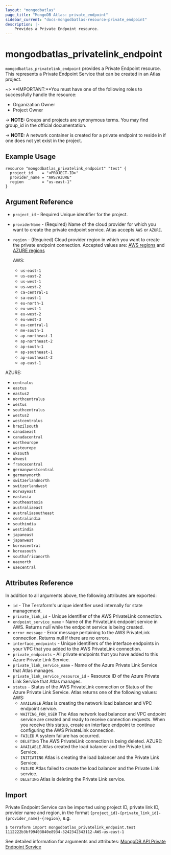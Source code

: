 ```yaml
---
layout: "mongodbatlas"
page_title: "MongoDB Atlas: private_endpoint"
sidebar_current: "docs-mongodbatlas-resource-private_endpoint"
description: |-
    Provides a Private Endpoint resource.
---
```


# mongodbatlas_privatelink_endpoint

`mongodbatlas_privatelink_endpoint` provides a Private Endpoint resource. This represents a Private Endpoint Service that can be created in an Atlas project.

~> **IMPORTANT:**You must have one of the following roles to successfully handle the resource:
  * Organization Owner
  * Project Owner

-> **NOTE:** Groups and projects are synonymous terms. You may find group_id in the official documentation.

-> **NOTE:** A network container is created for a private endpoint to reside in if one does not yet exist in the project.  


## Example Usage

```hcl
resource "mongodbatlas_privatelink_endpoint" "test" {
  project_id    = "<PROJECT-ID>"
  provider_name = "AWS/AZURE"
  region        = "us-east-1"
}
```

## Argument Reference

* `project_id` - Required 	Unique identifier for the project.
* `providerName` - (Required) Name of the cloud provider for which you want to create the private endpoint service. Atlas accepts `AWS` or `AZURE`.
* `region` - (Required) Cloud provider region in which you want to create the private endpoint connection.
Accepted values are: [AWS regions](https://docs.atlas.mongodb.com/reference/amazon-aws/#amazon-aws) and [AZURE regions](https://docs.atlas.mongodb.com/reference/microsoft-azure/#microsoft-azure)
  
  AWS:
  * `us-east-1`
  * `us-east-2`
  * `us-west-1`
  * `us-west-2`
  * `ca-central-1`
  * `sa-east-1`
  * `eu-north-1`
  * `eu-west-1`
  * `eu-west-2`
  * `eu-west-3`
  * `eu-central-1`
  * `me-south-1`
  * `ap-northeast-1`
  * `ap-northeast-2`
  * `ap-south-1`
  * `ap-southeast-1`
  * `ap-southeast-2`
  * `ap-east-1`

AZURE:
  * `centralus`
  * `eastus`
  * `eastus2`
  * `northcentralus`
  * `westus`
  * `southcentralus`
  * `westus2`
  * `westcentralus`
  * `brazilsouth`
  * `canadaeast`
  * `canadacentral`
  * `northeurope`
  * `westeurope`
  * `uksouth`
  * `ukwest`
  * `francecentral`
  * `germanywestcentral`
  * `germanynorth`
  * `switzerlandnorth`
  * `switzerlandwest`
  * `norwayeast`
  * `eastasia`
  * `southeastasia`
  * `australiaeast`
  * `australiasoutheast`
  * `centralindia`
  * `southindia`
  * `westindia`
  * `japaneast`
  * `japanwest`
  * `koreacentral`
  * `koreasouth`
  * `southafricanorth`
  * `uaenorth`
  * `uaecentral`


## Attributes Reference

In addition to all arguments above, the following attributes are exported:

* `id` - The Terraform's unique identifier used internally for state management.
* `private_link_id` - Unique identifier of the AWS PrivateLink connection.
* `endpoint_service_name` - Name of the PrivateLink endpoint service in AWS. Returns null while the endpoint service is being created.
* `error_message` - Error message pertaining to the AWS PrivateLink connection. Returns null if there are no errors.
* `interface_endpoints` - Unique identifiers of the interface endpoints in your VPC that you added to the AWS PrivateLink connection.
* `private_endpoints` - All private endpoints that you have added to this Azure Private Link Service.
* `private_link_service_name` - Name of the Azure Private Link Service that Atlas manages.
* `private_link_service_resource_id` - Resource ID of the Azure Private Link Service that Atlas manages.
* `status` - Status of the AWS PrivateLink connection or Status of the Azure Private Link Service. Atlas returns one of the following values:
  AWS:
    * `AVAILABLE` 	Atlas is creating the network load balancer and VPC endpoint service.
    * `WAITING_FOR_USER` The Atlas network load balancer and VPC endpoint service are created and ready to receive connection requests. When you receive this status, create an interface endpoint to continue configuring the AWS PrivateLink connection.
    * `FAILED` 	A system failure has occurred.
    * `DELETING` 	The AWS PrivateLink connection is being deleted.
  AZURE:
    * `AVAILABLE` 	Atlas created the load balancer and the Private Link Service.
    * `INITIATING` 	Atlas is creating the load balancer and the Private Link Service.
    * `FAILED` 	Atlas failed to create the load balancer and the Private Link service.
    * `DELETING` 	Atlas is deleting the Private Link service.

## Import
Private Endpoint Service can be imported using project ID, private link ID, provider name and region, in the format `{project_id}-{private_link_id}-{provider_name}-{region}`, e.g.

```
$ terraform import mongodbatlas_privatelink_endpoint.test 1112222b3bf99403840e8934-3242342343112-AWS-us-east-1
```

See detailed information for arguments and attributes: [MongoDB API Private Endpoint Service](https://docs.atlas.mongodb.com/reference/api/private-endpoints-service-create-one//)